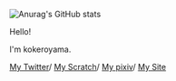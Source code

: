 ![Anurag's GitHub stats](https://github-readme-stats.vercel.app/api?username=kokero-web&show_icons=true&theme=radical)

Hello!

I'm kokeroyama.

[My Twitter](https://twitter.com/KAGETAKI_YUTA)/
[My Scratch](https://scratch.mit.edu/users/kokeroyama/)/
[My pixiv](https://www.pixiv.net/users/62250254)/
[My Site](https://kokero-web.github.io/)
